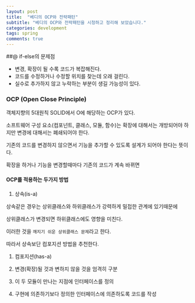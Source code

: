 ```yaml
---
layout: post
title:  "베디의 OCP와 전략패턴"
subtitle: "베디의 OCP와 전략패턴을 시청하고 정리해 보았습니다."
categories: development
tags: spring
comments: true
---
```


##@ if-else의 문제점

- 변경, 확장이 될 수록 코드가 복잡해진다.
- 코드를 수정하거나 수정할 위치를 찾는데 오래 걸린다.
- 실수로 추가하지 않고 누락하는 부분이 생길 가능성이 있다.

### OCP (Open Close Principle)

객체지향의 5대원칙 SOLID에서 O에 해당하는 OCP가 있다.

소프트웨어 구성 요소(컴포넌트, 클래스, 모듈, 함수)는 확장에 대해서는 개방되어야 하지만 변경에 대해서는 폐쇄되어야 한다.

기존의 코드를 변경하지 않으면서 기능을 추가할 수 있도록 설계가 되어야 한다는 뜻이다.

확장을 하거나 기능을 변경할때마다 기존의 코드가 계속 바뀌면  

#### OCP를 적용하는 두가지 방법

1. 상속(is-a)

상속같은 경우는 상위클래스와 하위클래스가 강력하게 밀접한 관계에 있기때문에

상위클래스가 변경되면 하위클래스에도 영향을 미친다.

이러한 것을 `깨지기 쉬운 상위클래스 문제`라고 한다.

따라서 상속보단 컴포지션 방법을 추천한다.

1. 컴포지션(has-a)

1. 변경(확장)될 것과 변하지 않을 것을 엄격히 구분
1. 이 두 모듈이 만나는 지점에 인터페이스를 정의
1. 구현에 의존하기보다 정의한 인터페이스에 의존하도록 코드를 작성



